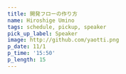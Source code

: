 ```yaml
---
title: 開発フローの作り方
name: Hiroshige Umino
tags: schedule, pickup, speaker
pick_up_label: Speaker
image: http://github.com/yaotti.png
p_date: 11/1
p_time: '15:50'
p_length: 15
---
```


